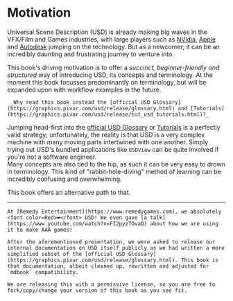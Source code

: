 # Motivation

Universal Scene Description (USD) is already making big waves in the VFX/Film and Games industries, with large players such as [NVidia](https://www.nvidia.com/en-us/omniverse/), [Apple](https://opensource.apple.com/projects/usd/) and [Autodesk](https://makeanything.autodesk.com/usd) jumping on the technology. But as a newcomer; it can be an incredibly daunting and frustrating journey to venture into.

This book's driving motivation is to offer a _succinct, beginner-friendly and structured_ way of introducing USD, its concepts and terminology. At the moment this book focusses predominantly on terminology, but will be expanded upon with workflow examples in the future.

```admonish question title="You may be wondering at this point"
 _Why read this book instead the [official USD Glossary](https://graphics.pixar.com/usd/release/glossary.html) and [Tutorials](https://graphics.pixar.com/usd/release/tut_usd_tutorials.html)?_
```

Jumping head-first into the [official USD Glossary](https://graphics.pixar.com/usd/release/glossary.html) or [Tutorials](https://graphics.pixar.com/usd/release/tut_usd_tutorials.html) is a perfectly valid strategy; unfortunately, the reality is that USD is a very complex machine with many moving parts intertwined with one another. Simply trying out USD's bundled applications like `USDView` can be quite involved if you're not a software engineer.  
Many concepts are also tied to the hip, as such it can be very easy to drown in terminology. This kind of "rabbit-hole-diving" method of learning can be incredibly confusing and overwhelming.

This book offers an alternative path to that.


------- 

```admonish note title="Author's Note"
At [Remedy Entertainment](https://www.remedygames.com), we absolutely <font color=Red>❤</font> USD! We even gave [a talk](https://www.youtube.com/watch?v=FI2pyzTOvaQ) about how we are using it to make AAA games!

After the aforementioned presentation, we were asked to release our internal documentation on USD itself publicly as we had written a more simplified subset of the [official USD Glossary](https://graphics.pixar.com/usd/release/glossary.html). This book is that documentation, albeit cleaned up, rewritten and adjusted for `mdbook` compatibility.

We are releasing this with a permissive license, so you are free to fork/copy/change your version of this book as you see fit.
```